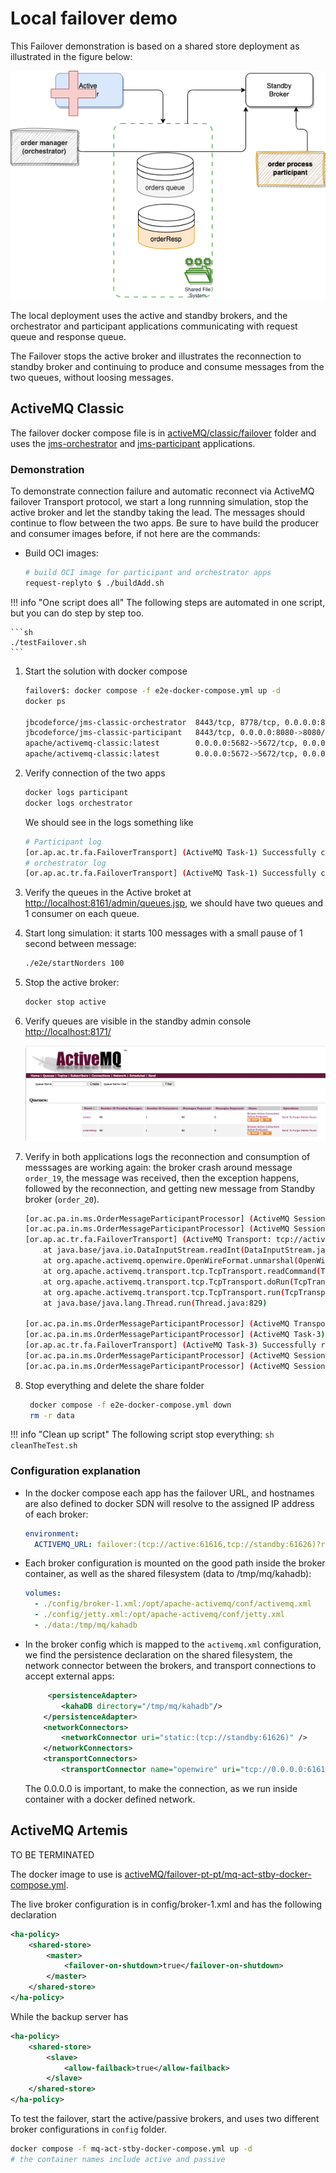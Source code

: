 # Local failover demo

This Failover demonstration is based on a shared store deployment as illustrated in the figure below:

![](./diagrams/failover-req-replyto.drawio.png)

The local deployment uses the active and standby brokers, and the orchestrator and participant applications communicating with request queue and response queue. 

The Failover stops the active broker and illustrates the reconnection to standby broker and continuing to produce and consume messages from the two queues, without loosing messages.

## ActiveMQ Classic

The failover docker compose file is in [activeMQ/classic/failover](https://github.com/jbcodeforce/aws-messaging-study/tree/main/activeMQ/classic/failover) folder and uses the [jms-orchestrator](https://github.com/jbcodeforce/aws-messaging-study/tree/main/activeMQ/classic/request-replyto/jms-orchestrator) and [jms-participant](https://github.com/jbcodeforce/aws-messaging-study/tree/main/activeMQ/classic/request-replyto/jms-participant) applications.

### Demonstration

To demonstrate connection failure and automatic reconnect via ActiveMQ failover Transport protocol, we start a long runnning simulation, stop the active broker and let the standby taking the lead. The messages should continue to flow between the two apps. Be sure to have build the producer and consumer images before, if not here are the commands:

*  Build OCI images:

    ```sh
    # build OCI image for participant and orchestrator apps
    request-replyto $ ./buildAdd.sh
    
    ```

!!! info "One script does all"
    The following steps are automated in one script, but you can do step by step too.

    ```sh
    ./testFailover.sh
    ```

1. Start the solution with docker compose

    ```sh
    failover$: docker compose -f e2e-docker-compose.yml up -d
    docker ps
    
    jbcodeforce/jms-classic-orchestrator  8443/tcp, 8778/tcp, 0.0.0.0:8081->8080/tcp orchestrator
    jbcodeforce/jms-classic-participant   8443/tcp, 0.0.0.0:8080->8080/tcp, 8778/tcp participant
    apache/activemq-classic:latest        0.0.0.0:5682->5672/tcp, 0.0.0.0:8171->8161/tcp, 0.0.0.0:61626->61616/tcp   standby
    apache/activemq-classic:latest        0.0.0.0:5672->5672/tcp, 0.0.0.0:8161->8161/tcp, 0.0.0.0:61616->61616/tcp   active
    
    ```

1. Verify connection of the two apps

    ```sh
    docker logs participant
    docker logs orchestrator
    ```

    We should see in the logs something like

    ```sh
    # Participant log
    [or.ap.ac.tr.fa.FailoverTransport] (ActiveMQ Task-1) Successfully connected to tcp://active:61616
    # orchestrator log
    [or.ap.ac.tr.fa.FailoverTransport] (ActiveMQ Task-1) Successfully connected to tcp://active:61616
    ```

1. Verify the queues in the Active broket at [http://localhost:8161/admin/queues.jsp](http://localhost:8161/admin/queues.jsp), we should have two queues and 1 consumer on each queue.

1. Start long simulation: it starts 100 messages with a small pause of 1 second between message:
    
    ```sh
    ./e2e/startNorders 100
    ```

1. Stop the active broker:

    ```sh
    docker stop active
    ```

1. Verify queues are visible in the standby admin console [http://localhost:8171/](http://localhost:8171/)

    ![](./images/standby-console.png)

1. Verify in both applications logs the reconnection and consumption of messsages are working again: the broker crash around message `order_19`, the message was received, then the exception happens, followed by the reconnection, and getting new message from Standby broker (`order_20`).

    ```sh
    [or.ac.pa.in.ms.OrderMessageParticipantProcessor] (ActiveMQ Session Task-1) Received message: 5c8a9abe-82df-4dff-ab32-c9e18ed17e58,order_19,sku9,460.9405926370402,1,Pending
    [or.ac.pa.in.ms.OrderMessageParticipantProcessor] (ActiveMQ Session Task-1) Reponse sent to replyTo queue {"messageID":"5c8a9abe-82df-4dff-ab32-c9e18ed17e58","orderID":"order_19","sku":"sku9","price":460.9405926370402,"quantity":1,"status":"assigned"}
    [or.ap.ac.tr.fa.FailoverTransport] (ActiveMQ Transport: tcp://active/172.23.0.2:61616@36418) Transport (tcp://active:61616) failed, attempting to automatically reconnect: java.io.EOFException
        at java.base/java.io.DataInputStream.readInt(DataInputStream.java:397)
        at org.apache.activemq.openwire.OpenWireFormat.unmarshal(OpenWireFormat.java:280)
        at org.apache.activemq.transport.tcp.TcpTransport.readCommand(TcpTransport.java:240)
        at org.apache.activemq.transport.tcp.TcpTransport.doRun(TcpTransport.java:232)
        at org.apache.activemq.transport.tcp.TcpTransport.run(TcpTransport.java:215)
        at java.base/java.lang.Thread.run(Thread.java:829)

    [or.ac.pa.in.ms.OrderMessageParticipantProcessor] (ActiveMQ Transport: tcp://active/172.23.0.2:61616@36418) Transport interrupted ... it should recover...
    [or.ac.pa.in.ms.OrderMessageParticipantProcessor] (ActiveMQ Task-3) Transport resumed ... we were right to wait...
    [or.ap.ac.tr.fa.FailoverTransport] (ActiveMQ Task-3) Successfully reconnected to tcp://standby:61626
    [or.ac.pa.in.ms.OrderMessageParticipantProcessor] (ActiveMQ Session Task-1) Received message: 75cbf958-0f78-436d-b277-2807427b2c0e,order_20,sku7,838.9133296950124,2,Pending
    [or.ac.pa.in.ms.OrderMessageParticipantProcessor] (ActiveMQ Session Task-1) Reponse sent to replyTo queue {"messageID":"75cbf958-0f78-436d-b277-2807427b2c0e","orderID":"order_20","sku":"sku7","price":838.9133296950124,"quantity":2,"status":"assigned"}
    ```


1. Stop everything and delete the share folder

    ```sh
     docker compose -f e2e-docker-compose.yml down
     rm -r data 
    ```

!!! info "Clean up script"
    The following script stop everything:
    ```sh
    cleanTheTest.sh
    ```

### Configuration explanation

* In the docker compose each app has the failover URL, and hostnames are also defined to docker SDN will resolve to the assigned IP address of each broker:

    ```yaml
    environment:
      ACTIVEMQ_URL: failover:(tcp://active:61616,tcp://standby:61626)?randomize=false
    ```

* Each broker configuration is mounted on the good path inside the broker container, as well as the shared filesystem (data to /tmp/mq/kahadb):

    ```yaml
    volumes:
      - ./config/broker-1.xml:/opt/apache-activemq/conf/activemq.xml
      - ./config/jetty.xml:/opt/apache-activemq/conf/jetty.xml
      - ./data:/tmp/mq/kahadb
    ```

* In the broker config which is mapped to the `activemq.xml` configuration, we find the persistence declaration on the shared filesystem, the network connector between the brokers, and transport connections to accept external apps:

    ```xml
         <persistenceAdapter>
            <kahaDB directory="/tmp/mq/kahadb"/>
        </persistenceAdapter>
        <networkConnectors>
            <networkConnector uri="static:(tcp://standby:61626)" />
        </networkConnectors>
        <transportConnectors>
            <transportConnector name="openwire" uri="tcp://0.0.0.0:61616?maximumConnections=1000&amp;wireFormat.maxFrameSize=104857600;updateClusterClients=true"/>
    
    ```

    The 0.0.0.0 is important, to make the connection, as we run inside container with a docker defined network.

## ActiveMQ Artemis

TO BE TERMINATED

The docker image to use is  [activeMQ/failover-pt-pt/mq-act-stby-docker-compose.yml](https://github.com/jbcodeforce/aws-messaging-samples/tree/main/activeMQ/failover-pt-pt/mq-act-stby-docker-compose.yml). 

The live broker configuration is in config/broker-1.xml and has the following declaration

```xml
<ha-policy>
    <shared-store>
        <master>
            <failover-on-shutdown>true</failover-on-shutdown>
        </master>
    </shared-store>
</ha-policy>
```

While the backup server has 

```xml
<ha-policy>
    <shared-store>
        <slave>
            <allow-failback>true</allow-failback>
        </slave>
    </shared-store>
</ha-policy>
```

To test the failover, start the active/passive brokers, and uses two different broker configurations in `config` folder.

```sh
docker compose -f mq-act-stby-docker-compose.yml up -d
# the container names include active and passive
```
